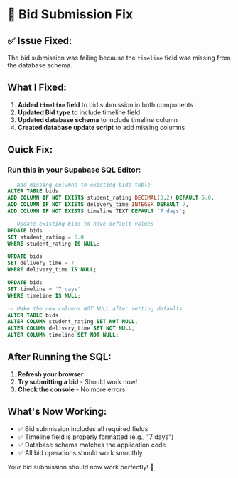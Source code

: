 # 🎯 Bid Submission Fix

## ✅ Issue Fixed:
The bid submission was failing because the `timeline` field was missing from the database schema.

## What I Fixed:
1. **Added `timeline` field** to bid submission in both components
2. **Updated Bid type** to include timeline field
3. **Updated database schema** to include timeline column
4. **Created database update script** to add missing columns

## Quick Fix:

### Run this in your Supabase SQL Editor:
```sql
-- Add missing columns to existing bids table
ALTER TABLE bids 
ADD COLUMN IF NOT EXISTS student_rating DECIMAL(3,2) DEFAULT 5.0,
ADD COLUMN IF NOT EXISTS delivery_time INTEGER DEFAULT 7,
ADD COLUMN IF NOT EXISTS timeline TEXT DEFAULT '7 days';

-- Update existing bids to have default values
UPDATE bids 
SET student_rating = 5.0 
WHERE student_rating IS NULL;

UPDATE bids 
SET delivery_time = 7 
WHERE delivery_time IS NULL;

UPDATE bids 
SET timeline = '7 days' 
WHERE timeline IS NULL;

-- Make the new columns NOT NULL after setting defaults
ALTER TABLE bids 
ALTER COLUMN student_rating SET NOT NULL,
ALTER COLUMN delivery_time SET NOT NULL,
ALTER COLUMN timeline SET NOT NULL;
```

## After Running the SQL:
1. **Refresh your browser**
2. **Try submitting a bid** - Should work now!
3. **Check the console** - No more errors

## What's Now Working:
- ✅ Bid submission includes all required fields
- ✅ Timeline field is properly formatted (e.g., "7 days")
- ✅ Database schema matches the application code
- ✅ All bid operations should work smoothly

Your bid submission should now work perfectly! 🚀
